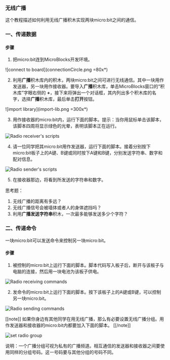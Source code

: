 ### 无线广播

这个教程描述如何利用无线广播积木实现两块micro:bit之间的通信。

### 一、传递数据

#### 步骤

1. 把micro:bit连到MicroBlocks开发环境。

![connect to board](connectionCircle.png =80x*)

2. 利用**广播**积木库内的积木，两块micro:bit之间可进行无线通信。其中一块用作发送器，另一块用作接收器。要导入**广播**积木库，单击MicroBlocks窗口的“积木库”字眼右侧的 **+**，接下来将弹出一个对话框，其内列出多个积木库的名字，选择**广播**积木库，最后单击**打开**按钮。

![import library](import-lib.png =300x*)

3. 用作接收器的micro:bit内，运行下面的脚本。提示：当你用鼠标单击该脚本，该脚本四周将显示绿色的光晕，表明该脚本正在运行。

![Radio receiver's scripts](radio-receiver.png)

4. 请一位同学把其micro:bit用作发送器，运行下面的脚本。接着分别按下micro:bit板子上的A键、B键或同时按下A键和B键，分别发送字符串、数字和配对信息。

![Radio sender's scripts](radio-sender.png)

5. 在接收器那边，将看到所发送的字符串和数字。

思考题：
1. 无线广播的距离有多远？
2. 无线广播信号会被墙体或者人的身体遮挡吗？
3. 利用**广播发送字符串**积木，一次最多能够发送多少个字符？

### 二、传递命令

一块micro:bit可以发送命令来控制另一块micro:bit。

#### 步骤
1. 被控制的micro:bit上运行下面的脚本。脚本代码写入板子后，断开与该板子与电脑的连接，然后用一块电池为该板子供电。

![Radio receiving commands](radio-receiver-2.png)

2. 发命令的micro:bit上运行下面的脚本。按下该板子上的A键或B键，可以控制另一块micro:bit。

![Radio sending commands](radio-sender-2.png)

[[note]]
如果你身边有其他同学在用无线广播，那么有必要设置无线广播分组。用作发送器和接收器的micro:bit内都要加入下面的脚本。
[[/note]]

![set radio group](set-radio-group.png)

说明：一个广播分组可视为私有的广播频道。相互通信的发送器和接收器之间要使用同样的分组号码。这一号码要与其他分组的号码不同。
